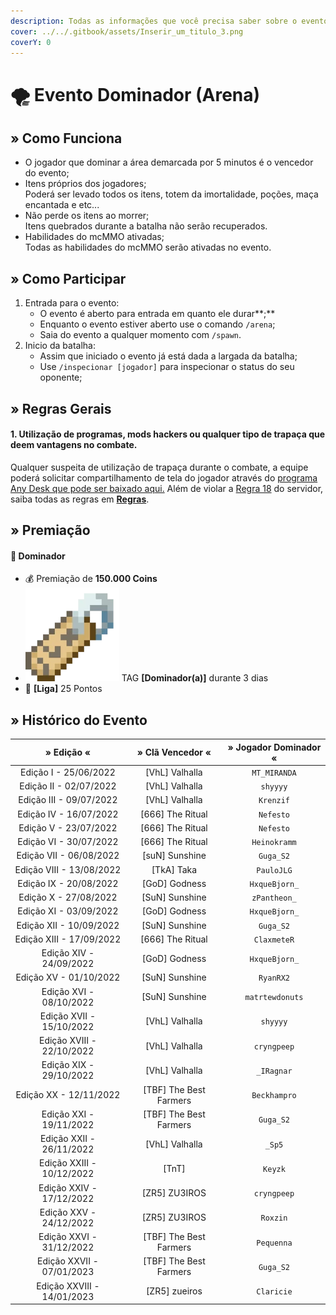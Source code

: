 ```yaml
---
description: Todas as informações que você precisa saber sobre o evento semanal Dominador.
cover: ../../.gitbook/assets/Inserir_um_titulo_3.png
coverY: 0
---
```


# 🌪 Evento Dominador (Arena)

## » Como Funciona

* O jogador que dominar a área demarcada por 5 minutos é o vencedor do evento;
* Itens próprios dos jogadores;\
  Poderá ser levado todos os itens, totem da imortalidade, poções, maça encantada e etc...
* Não perde os itens ao morrer;\
  Itens quebrados durante a batalha não serão recuperados.
* Habilidades do mcMMO ativadas;\
  Todas as habilidades do mcMMO serão ativadas no evento.

## » Como Participar

1. Entrada para o evento:
   * O evento é aberto para entrada em quanto ele durar**;**
   * Enquanto o evento estiver aberto use o comando `/arena`;
   * Saia do evento a qualquer momento com `/spawn`.
2. Inicio da batalha:
   * Assim que iniciado o evento já está dada a largada da batalha;
   * Use `/inspecionar [jogador]` para inspecionar o status do seu oponente;

## » Regras Gerais

#### **1. Utilização de programas, mods hackers ou qualquer tipo de trapaça que deem vantagens no combate.**

Qualquer suspeita de utilização de trapaça durante o combate, a equipe poderá solicitar compartilhamento de tela do jogador através do [programa Any Desk que pode ser baixado aqui.](https://anydesk.com/pt/downloads) Além de violar a [Regra 18](https://wiki.rederevo.com/regras/jogabilidade#01-7) do servidor, saiba todas as regras em [**Regras**](../../regras/).

## » Premiação

#### 🥇 **Dominador**

* 💰 Premiação de **150.000 Coins**
* <img src="../../.gitbook/assets/image (14) (1) (2).png" alt="" data-size="line"> TAG **\[Dominador(a)]** durante 3 dias
* 💎 **\[Liga]** 25 Pontos

## » Histórico do Evento

|         » Edição «         |     » Clã Vencedor «    | » Jogador Dominador « |
| :------------------------: | :---------------------: | :-------------------: |
|    Edição I - 25/06/2022   |     \[VhL] Valhalla     |      `MT_MIRANDA`     |
|   Edição II - 02/07/2022   |     \[VhL] Valhalla     |        `shyyyy`       |
|   Edição III - 09/07/2022  |     \[VhL] Valhalla     |       `Krenzif`       |
|   Edição IV - 16/07/2022   |    \[666] The Ritual    |       `Nefesto`       |
|    Edição V - 23/07/2022   |    \[666] The Ritual    |       `Nefesto`       |
|   Edição VI - 30/07/2022   |    \[666] The Ritual    |      `Heinokramm`     |
|   Edição VII - 06/08/2022  |     \[suN] Sunshine     |       `Guga_S2`       |
|  Edição VIII - 13/08/2022  |       \[TkA] Taka       |       `PauloJLG`      |
|   Edição IX - 20/08/2022   |      \[GoD] Godness     |     `HxqueBjorn_`     |
|    Edição X - 27/08/2022   |     \[SuN] Sunshine     |      `zPantheon_`     |
|   Edição XI - 03/09/2022   |      \[GoD] Godness     |     `HxqueBjorn_`     |
|   Edição XII - 10/09/2022  |     \[SuN] Sunshine     |       `Guga_S2`       |
|  Edição XIII - 17/09/2022  |    \[666] The Ritual    |      `ClaxmeteR`      |
|   Edição XIV - 24/09/2022  |      \[GoD] Godness     |     `HxqueBjorn_`     |
|   Edição XV - 01/10/2022   |     \[SuN] Sunshine     |       `RyanRX2`       |
|   Edição XVI - 08/10/2022  |     \[SuN] Sunshine     |    `matrtewdonuts`    |
|  Edição XVII - 15/10/2022  |     \[VhL] Valhalla     |        `shyyyy`       |
|  Edição XVIII - 22/10/2022 |     \[VhL] Valhalla     |      `cryngpeep`      |
|   Edição XIX - 29/10/2022  |     \[VhL] Valhalla     |       `_IRagnar`      |
|   Edição XX - 12/11/2022   | \[TBF] The Best Farmers |      `Beckhampro`     |
|   Edição XXI - 19/11/2022  | \[TBF] The Best Farmers |       `Guga_S2`       |
|  Edição XXII - 26/11/2022  |     \[VhL] Valhalla     |         `_Sp5`        |
|  Edição XXIII - 10/12/2022 |          \[TnT]         |        `Keyzk`        |
|  Edição XXIV - 17/12/2022  |      \[ZR5] ZU3IROS     |      `cryngpeep`      |
|   Edição XXV - 24/12/2022  |      \[ZR5] ZU3IROS     |        `Roxzin`       |
|  Edição XXVI - 31/12/2022  | \[TBF] The Best Farmers |       `Pequenna`      |
|  Edição XXVII - 07/01/2023 | \[TBF] The Best Farmers |       `Guga_S2`       |
| Edição XXVIII - 14/01/2023 |      \[ZR5] zueiros     |       `Claricie`      |
